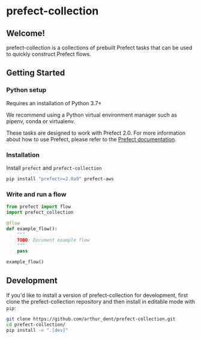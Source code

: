 # prefect-collection

## Welcome!

prefect-collection is a collections of prebuilt Prefect tasks that can be used to quickly construct Prefect flows.

## Getting Started

### Python setup

Requires an installation of Python 3.7+

We recommend using a Python virtual environment manager such as pipenv, conda or virtualenv.

These tasks are designed to work with Prefect 2.0. For more information about how to use Prefect, please refer to the [Prefect documentation](https://orion-docs.prefect.io/).

### Installation

Install `prefect` and `prefect-collection`

```bash
pip install "prefect>=2.0a9" prefect-aws
```

### Write and run a flow

```python
from prefect import flow
import prefect_collection

@flow
def example_flow():
    """
    TODO: Document example flow
    """
    pass

example_flow()
```

## Development

If you'd like to install a version of prefect-collection for development, first clone the prefect-collection repository and then install in editable mode with `pip`:

```bash
git clone https://github.com/arthur_dent/prefect-collection.git
cd prefect-collection/
pip install -e ".[dev]"
```
